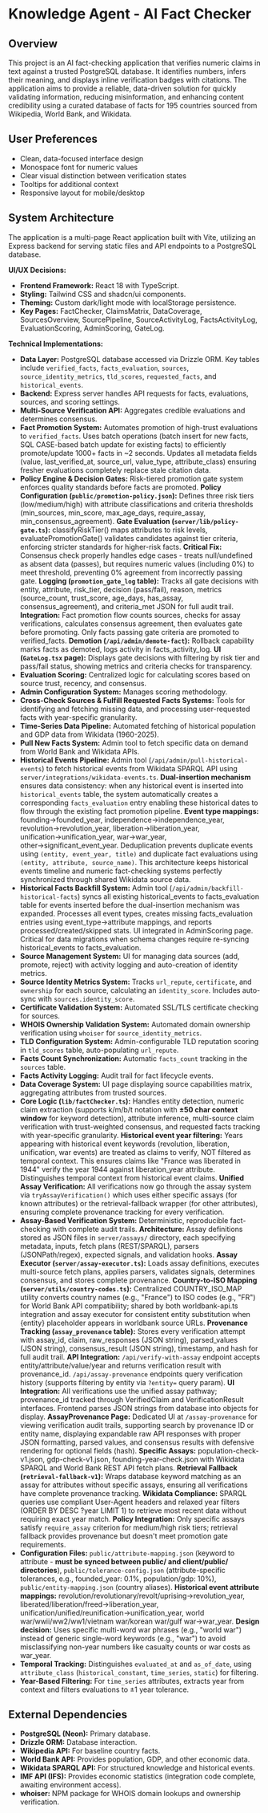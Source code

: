 # Knowledge Agent - AI Fact Checker

## Overview
This project is an AI fact-checking application that verifies numeric claims in text against a trusted PostgreSQL database. It identifies numbers, infers their meaning, and displays inline verification badges with citations. The application aims to provide a reliable, data-driven solution for quickly validating information, reducing misinformation, and enhancing content credibility using a curated database of facts for 195 countries sourced from Wikipedia, World Bank, and Wikidata.

## User Preferences
- Clean, data-focused interface design
- Monospace font for numeric values
- Clear visual distinction between verification states
- Tooltips for additional context
- Responsive layout for mobile/desktop

## System Architecture
The application is a multi-page React application built with Vite, utilizing an Express backend for serving static files and API endpoints to a PostgreSQL database.

**UI/UX Decisions:**
- **Frontend Framework:** React 18 with TypeScript.
- **Styling:** Tailwind CSS and shadcn/ui components.
- **Theming:** Custom dark/light mode with localStorage persistence.
- **Key Pages:** FactChecker, ClaimsMatrix, DataCoverage, SourcesOverview, SourcePipeline, SourceActivityLog, FactsActivityLog, EvaluationScoring, AdminScoring, GateLog.

**Technical Implementations:**
- **Data Layer:** PostgreSQL database accessed via Drizzle ORM. Key tables include `verified_facts`, `facts_evaluation`, `sources`, `source_identity_metrics`, `tld_scores`, `requested_facts`, and `historical_events`.
- **Backend:** Express server handles API requests for facts, evaluations, sources, and scoring settings.
- **Multi-Source Verification API:** Aggregates credible evaluations and determines consensus.
- **Fact Promotion System:** Automates promotion of high-trust evaluations to `verified_facts`. Uses batch operations (batch insert for new facts, SQL CASE-based batch update for existing facts) to efficiently promote/update 1000+ facts in ~2 seconds. Updates all metadata fields (value, last_verified_at, source_url, value_type, attribute_class) ensuring fresher evaluations completely replace stale citation data.
- **Policy Engine & Decision Gates:** Risk-tiered promotion gate system enforces quality standards before facts are promoted. **Policy Configuration (`public/promotion-policy.json`):** Defines three risk tiers (low/medium/high) with attribute classifications and criteria thresholds (min_sources, min_score, max_age_days, require_assay, min_consensus_agreement). **Gate Evaluation (`server/lib/policy-gate.ts`):** classifyRiskTier() maps attributes to risk levels, evaluatePromotionGate() validates candidates against tier criteria, enforcing stricter standards for higher-risk facts. **Critical Fix:** Consensus check properly handles edge cases - treats null/undefined as absent data (passes), but requires numeric values (including 0%) to meet threshold, preventing 0% agreement from incorrectly passing gate. **Logging (`promotion_gate_log` table):** Tracks all gate decisions with entity, attribute, risk_tier, decision (pass/fail), reason, metrics (source_count, trust_score, age_days, has_assay, consensus_agreement), and criteria_met JSON for full audit trail. **Integration:** Fact promotion flow counts sources, checks for assay verifications, calculates consensus agreement, then evaluates gate before promoting. Only facts passing gate criteria are promoted to verified_facts. **Demotion (`/api/admin/demote-fact`):** Rollback capability marks facts as demoted, logs activity in facts_activity_log. **UI (`GateLog.tsx` page):** Displays gate decisions with filtering by risk tier and pass/fail status, showing metrics and criteria checks for transparency.
- **Evaluation Scoring:** Centralized logic for calculating scores based on source trust, recency, and consensus.
- **Admin Configuration System:** Manages scoring methodology.
- **Cross-Check Sources & Fulfill Requested Facts Systems:** Tools for identifying and fetching missing data, and processing user-requested facts with year-specific granularity.
- **Time-Series Data Pipeline:** Automated fetching of historical population and GDP data from Wikidata (1960-2025).
- **Pull New Facts System:** Admin tool to fetch specific data on demand from World Bank and Wikidata APIs.
- **Historical Events Pipeline:** Admin tool (`/api/admin/pull-historical-events`) to fetch historical events from Wikidata SPARQL API using `server/integrations/wikidata-events.ts`. **Dual-insertion mechanism** ensures data consistency: when any historical event is inserted into `historical_events` table, the system automatically creates a corresponding `facts_evaluation` entry enabling these historical dates to flow through the existing fact promotion pipeline. **Event type mappings:** founding→founded_year, independence→independence_year, revolution→revolution_year, liberation→liberation_year, unification→unification_year, war→war_year, other→significant_event_year. Deduplication prevents duplicate events using `(entity, event_year, title)` and duplicate fact evaluations using `(entity, attribute, source_name)`. This architecture keeps historical events timeline and numeric fact-checking systems perfectly synchronized through shared Wikidata source data.
- **Historical Facts Backfill System:** Admin tool (`/api/admin/backfill-historical-facts`) syncs all existing historical_events to facts_evaluation table for events inserted before the dual-insertion mechanism was expanded. Processes all event types, creates missing facts_evaluation entries using event_type→attribute mappings, and reports processed/created/skipped stats. UI integrated in AdminScoring page. Critical for data migrations when schema changes require re-syncing historical_events to facts_evaluation.
- **Source Management System:** UI for managing data sources (add, promote, reject) with activity logging and auto-creation of identity metrics.
- **Source Identity Metrics System:** Tracks `url_repute`, `certificate`, and `ownership` for each source, calculating an `identity_score`. Includes auto-sync with `sources.identity_score`.
- **Certificate Validation System:** Automated SSL/TLS certificate checking for sources.
- **WHOIS Ownership Validation System:** Automated domain ownership verification using `whoiser` for `source_identity_metrics`.
- **TLD Configuration System:** Admin-configurable TLD reputation scoring in `tld_scores` table, auto-populating `url_repute`.
- **Facts Count Synchronization:** Automatic `facts_count` tracking in the `sources` table.
- **Facts Activity Logging:** Audit trail for fact lifecycle events.
- **Data Coverage System:** UI page displaying source capabilities matrix, aggregating attributes from trusted sources.
- **Core Logic (`lib/factChecker.ts`):** Handles entity detection, numeric claim extraction (supports k/m/b/t notation with **±50 char context window** for keyword detection), attribute inference, multi-source claim verification with trust-weighted consensus, and requested facts tracking with year-specific granularity. **Historical event year filtering:** Years appearing with historical event keywords (revolution, liberation, unification, war events) are treated as claims to verify, NOT filtered as temporal context. This ensures claims like "France was liberated in 1944" verify the year 1944 against liberation_year attribute. Distinguishes temporal context from historical event claims. **Unified Assay Verification:** All verifications now go through the assay system via `tryAssayVerification()` which uses either specific assays (for known attributes) or the retrieval-fallback wrapper (for other attributes), ensuring complete provenance tracking for every verification.
- **Assay-Based Verification System:** Deterministic, reproducible fact-checking with complete audit trails. **Architecture:** Assay definitions stored as JSON files in `server/assays/` directory, each specifying metadata, inputs, fetch plans (REST/SPARQL), parsers (JSONPath/regex), expected signals, and validation hooks. **Assay Executor (`server/assay-executor.ts`):** Loads assay definitions, executes multi-source fetch plans, applies parsers, validates signals, determines consensus, and stores complete provenance. **Country-to-ISO Mapping (`server/utils/country-codes.ts`):** Centralized COUNTRY_ISO_MAP utility converts country names (e.g., "France") to ISO codes (e.g., "FR") for World Bank API compatibility; shared by both worldbank-api.ts integration and assay executor for consistent entity substitution when {entity} placeholder appears in worldbank source URLs. **Provenance Tracking (`assay_provenance` table):** Stores every verification attempt with assay_id, claim, raw_responses (JSON string), parsed_values (JSON string), consensus_result (JSON string), timestamp, and hash for full audit trail. **API Integration:** `/api/verify-with-assay` endpoint accepts entity/attribute/value/year and returns verification result with provenance_id. `/api/assay-provenance` endpoints query verification history (supports filtering by entity via `?entity=` query param). **UI Integration:** All verifications use the unified assay pathway; provenance_id tracked through VerifiedClaim and VerificationResult interfaces. Frontend parses JSON strings from database into objects for display. **AssayProvenance Page:** Dedicated UI at `/assay-provenance` for viewing verification audit trails, supporting search by provenance ID or entity name, displaying expandable raw API responses with proper JSON formatting, parsed values, and consensus results with defensive rendering for optional fields (hash). **Specific Assays:** population-check-v1.json, gdp-check-v1.json, founding-year-check.json with Wikidata SPARQL and World Bank REST API fetch plans. **Retrieval Fallback (`retrieval-fallback-v1`):** Wraps database keyword matching as an assay for attributes without specific assays, ensuring all verifications have complete provenance tracking. **Wikidata Compliance:** SPARQL queries use compliant User-Agent headers and relaxed year filters (ORDER BY DESC ?year LIMIT 1) to retrieve most recent data without requiring exact year match. **Policy Integration:** Only specific assays satisfy `require_assay` criterion for medium/high risk tiers; retrieval fallback provides provenance but doesn't meet promotion gate requirements.
- **Configuration Files:** `public/attribute-mapping.json` (keyword to attribute - **must be synced between public/ and client/public/ directories**), `public/tolerance-config.json` (attribute-specific tolerances, e.g., founded_year: 0.1%, population/gdp: 10%), `public/entity-mapping.json` (country aliases). **Historical event attribute mappings:** revolution/revolutionary/revolt/uprising→revolution_year, liberated/liberation/freed→liberation_year, unification/unified/reunification→unification_year, world war/wwii/ww2/ww1/vietnam war/korean war/gulf war→war_year. **Design decision:** Uses specific multi-word war phrases (e.g., "world war") instead of generic single-word keywords (e.g., "war") to avoid misclassifying non-year numbers like casualty counts or war costs as war_year.
- **Temporal Tracking:** Distinguishes `evaluated_at` and `as_of_date`, using `attribute_class` (`historical_constant`, `time_series`, `static`) for filtering.
- **Year-Based Filtering:** For `time_series` attributes, extracts year from context and filters evaluations to ±1 year tolerance.

## External Dependencies
- **PostgreSQL (Neon):** Primary database.
- **Drizzle ORM:** Database interaction.
- **Wikipedia API:** For baseline country facts.
- **World Bank API:** Provides population, GDP, and other economic data.
- **Wikidata SPARQL API:** For structured knowledge and historical events.
- **IMF API (IFS):** Provides economic statistics (integration code complete, awaiting environment access).
- **whoiser:** NPM package for WHOIS domain lookups and ownership verification.